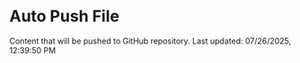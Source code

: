 # Auto Push File

Content that will be pushed to GitHub repository.
Last updated: 07/26/2025, 12:39:50 PM